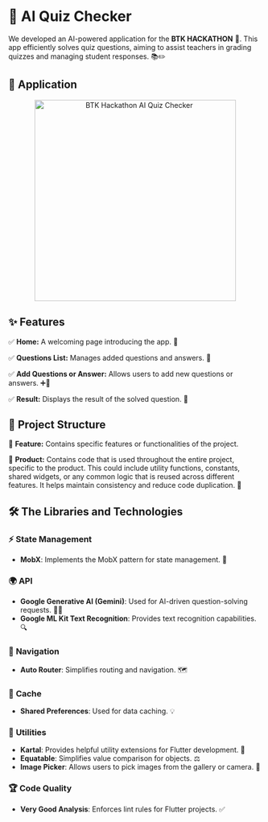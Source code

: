 # 🎯 AI Quiz Checker

We developed an AI-powered application for the **BTK HACKATHON** 🚀. This app efficiently solves quiz questions, aiming to assist teachers in grading quizzes and managing student responses. 📚✏️



## 📱 Application

<p align="center">
  <img src="https://github.com/user-attachments/assets/e6f2d688-529c-404a-bce8-60f7f333143a" alt="BTK Hackathon AI Quiz Checker" height="400"/>
</p>



## ✨ Features

✅ **Home:** A welcoming page introducing the app. 🏡

✅ **Questions List:** Manages added questions and answers. 📑

✅ **Add Questions or Answer:** Allows users to add new questions or answers. ➕📝

✅ **Result:** Displays the result of the solved question. 🎯


## 📂 Project Structure

📌 **Feature:** Contains specific features or functionalities of the project.

📌 **Product:** Contains code that is used throughout the entire project, specific to the product. This could include utility functions, constants, shared widgets, or any common logic that is reused across different features. It helps maintain consistency and reduce code duplication. 🔄



## 🛠 The Libraries and Technologies

### ⚡ **State Management**
- **MobX**: Implements the MobX pattern for state management. 🔄

### 🌍 **API**
- **Google Generative AI (Gemini)**: Used for AI-driven question-solving requests. 🤖📖
- **Google ML Kit Text Recognition**: Provides text recognition capabilities. 🔍

### 🚀 **Navigation**
- **Auto Router**: Simplifies routing and navigation. 🗺️

### 💾 **Cache**
- **Shared Preferences**: Used for data caching. 💡

### 🔧 **Utilities**
- **Kartal**: Provides helpful utility extensions for Flutter development. 🎯
- **Equatable**: Simplifies value comparison for objects. ⚖️
- **Image Picker**: Allows users to pick images from the gallery or camera. 📸

### 🏆 **Code Quality**
- **Very Good Analysis**: Enforces lint rules for Flutter projects. ✅



